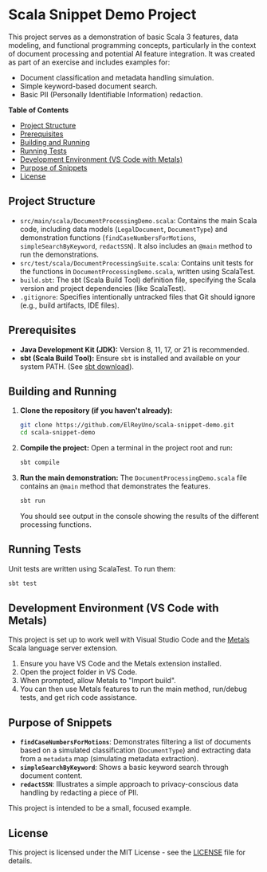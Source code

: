 # Scala Snippet Demo Project

This project serves as a demonstration of basic Scala 3 features, data modeling, and functional programming concepts, particularly in the context of document processing and potential AI feature integration. It was created as part of an exercise and includes examples for:

*   Document classification and metadata handling simulation.
*   Simple keyword-based document search.
*   Basic PII (Personally Identifiable Information) redaction.

**Table of Contents**

*   [Project Structure](#project-structure)
*   [Prerequisites](#prerequisites)
*   [Building and Running](#building-and-running)
*   [Running Tests](#running-tests)
*   [Development Environment (VS Code with Metals)](#development-environment-vs-code-with-metals)
*   [Purpose of Snippets](#purpose-of-snippets)
*   [License](#license)

## Project Structure

*   `src/main/scala/DocumentProcessingDemo.scala`: Contains the main Scala code, including data models (`LegalDocument`, `DocumentType`) and demonstration functions (`findCaseNumbersForMotions`, `simpleSearchByKeyword`, `redactSSN`). It also includes an `@main` method to run the demonstrations.
*   `src/test/scala/DocumentProcessingSuite.scala`: Contains unit tests for the functions in `DocumentProcessingDemo.scala`, written using ScalaTest.
*   `build.sbt`: The sbt (Scala Build Tool) definition file, specifying the Scala version and project dependencies (like ScalaTest).
*   `.gitignore`: Specifies intentionally untracked files that Git should ignore (e.g., build artifacts, IDE files).

## Prerequisites

*   **Java Development Kit (JDK):** Version 8, 11, 17, or 21 is recommended.
*   **sbt (Scala Build Tool):** Ensure `sbt` is installed and available on your system PATH. (See [sbt download](https://www.scala-sbt.org/download.html)).

## Building and Running

1.  **Clone the repository (if you haven't already):**
    ```bash
    git clone https://github.com/ElReyUno/scala-snippet-demo.git
    cd scala-snippet-demo
    ```
    
2.  **Compile the project:**
    Open a terminal in the project root and run:
    ```bash
    sbt compile
    ```

3.  **Run the main demonstration:**
    The `DocumentProcessingDemo.scala` file contains an `@main` method that demonstrates the features.
    ```bash
    sbt run
    ```
    You should see output in the console showing the results of the different processing functions.

## Running Tests

Unit tests are written using ScalaTest. To run them:

```bash
sbt test
```

## Development Environment (VS Code with Metals)

This project is set up to work well with Visual Studio Code and the [Metals](https://scalameta.org/metals/) Scala language server extension.

1.  Ensure you have VS Code and the Metals extension installed.
2.  Open the project folder in VS Code.
3.  When prompted, allow Metals to "Import build".
4.  You can then use Metals features to run the main method, run/debug tests, and get rich code assistance.

## Purpose of Snippets

*   **`findCaseNumbersForMotions`**: Demonstrates filtering a list of documents based on a simulated classification (`DocumentType`) and extracting data from a `metadata` map (simulating metadata extraction).
*   **`simpleSearchByKeyword`**: Shows a basic keyword search through document content.
*   **`redactSSN`**: Illustrates a simple approach to privacy-conscious data handling by redacting a piece of PII.

This project is intended to be a small, focused example.

## License

This project is licensed under the MIT License - see the [LICENSE](LICENSE) file for details.
